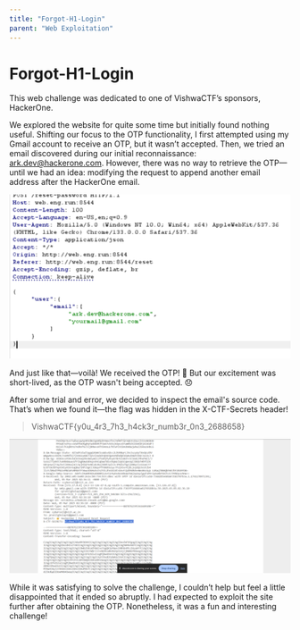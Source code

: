 ```yaml
---
title: "Forgot-H1-Login"
parent: "Web Exploitation"
---
```


# Forgot-H1-Login
This web challenge was dedicated to one of VishwaCTF’s sponsors, HackerOne.

We explored the website for quite some time but initially found nothing useful. Shifting our focus to the OTP functionality, I first attempted using my Gmail account to receive an OTP, but it wasn’t accepted. Then, we tried an email discovered during our initial reconnaissance: ark.dev@hackerone.com. However, there was no way to retrieve the OTP—until we had an idea: modifying the request to append another email address after the HackerOne email.

![Edited request](./edited_request.png)

And just like that—voilà! We received the OTP! 🎉 But our excitement was short-lived, as the OTP wasn't being accepted. 😞

After some trial and error, we decided to inspect the email's source code. That’s when we found it—the flag was hidden in the X-CTF-Secrets header!
> VishwaCTF{y0u_4r3_7h3_h4ck3r_numb3r_0n3_2688658}

![Email Source Code](./email.png)

While it was satisfying to solve the challenge, I couldn’t help but feel a little disappointed that it ended so abruptly. I had expected to exploit the site further after obtaining the OTP. Nonetheless, it was a fun and interesting challenge!
